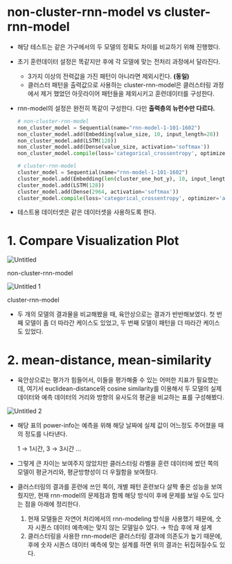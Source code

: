 # non-cluster-rnn-model vs cluster-rnn-model

- 해당 테스트는 같은 가구에서의 두 모델의 정확도 차이를 비교하기 위해 진행했다.
- 초기 훈련데이터 설정은 똑같지만 후에 각 모델에 맞는 전처리 과정에서 달라진다.
  - 3가지 이상의 전력값을 가진 패턴이 아니라면 제외시킨다. **(동일)**
  - 클러스터 패턴을 출력값으로 사용하는 cluster-rnn-model은 클러스터링 과정에서 제거 했었던 아웃라이어 패턴들을 제외시키고 훈련데이터를 구성한다.
- rnn-model의 설정은 완전히 똑같이 구성한다. 다만 **출력층의 뉴런수만 다르다.**

  ```python
  # non-cluster-rnn-model
  non_cluster_model = Sequential(name="rnn-model-1-101-1602")
  non_cluster_model.add(Embedding(value_size, 10, input_length=28))
  non_cluster_model.add(LSTM(128))
  non_cluster_model.add(Dense(value_size, activation='softmax'))
  non_cluster_model.compile(loss='categorical_crossentropy', optimizer='adam', metrics=['accuracy'])

  # cluster-rnn-model
  cluster_model = Sequential(name="rnn-model-1-101-1602")
  cluster_model.add(Embedding(len(cluster_one_hot_y), 10, input_length=28))
  cluster_model.add(LSTM(128))
  cluster_model.add(Dense(2964, activation='softmax'))
  cluster_model.compile(loss='categorical_crossentropy', optimizer='adam', metrics=['accuracy'])
  ```

- 테스트용 데이터셋은 같은 데이터셋을 사용하도록 한다.

# 1. Compare Visualization Plot

![Untitled](https://user-images.githubusercontent.com/52296323/132778896-9ffe0427-94df-4be3-96d8-b57e1290f253.png)

non-cluster-rnn-model

![Untitled 1](https://user-images.githubusercontent.com/52296323/132778902-73440372-00d2-4630-99d5-b40dd63ad74d.png)

cluster-rnn-model

- 두 개의 모델의 결과물을 비교해봤을 때, 육안상으로는 결과가 반반해보였다. 첫 번째 모델이 좀 더 따라간 케이스도 있었고, 두 번째 모델이 패턴을 더 따라간 케이스도 있었다.

# 2. mean-distance, mean-similarity

- 육안상으로는 평가가 힘들어서, 이들을 평가해줄 수 있는 어떠한 지표가 필요했는데, 여기서 euclidean-distance와 cosine similarity를 이용해서 두 모델의 실제 데이터와 예측 데이터의 거리와 방향의 유사도의 평균을 비교하는 표를 구성해봤다.

![Untitled 2](https://user-images.githubusercontent.com/52296323/132778906-f995f9cf-fefe-45f2-bcfd-641beb9cf6fc.png)

- 해당 표의 power-info는 예측을 위해 해당 날짜에 실제 값이 어느정도 주어졌을 때의 정도를 나타낸다.

  1 → 1시간, 3 → 3시간 ...

- 그렇게 큰 차이는 보여주지 않았지만 클러스터링 라벨을 훈련 데이터에 썼던 쪽의 모델이 평균거리와, 평균방향성이 더 우월함을 보여줬다.
- 클러스터링의 결과를 훈련에 쓰인 쪽이, 개별 패턴 훈련보다 살짝 좋은 성능을 보여줬지만, 현재 rnn-model의 문제점과 함께 해당 방식이 후에 문제를 보일 수도 있다는 점을 아래에 정리한다.
  1. 현재 모델들은 자연어 처리에서의 rnn-modeling 방식을 사용했기 때문에, 숫자 시퀀스 데이터 예측에는 맞지 않는 모델일수 있다. → 학습 후에 재 설계
  2. 클러스터링을 사용한 rnn-model은 클러스터링 결과에 의존도가 높기 때문에, 후에 숫자 시퀀스 데이터 예측에 맞는 설계를 하면 위의 결과는 뒤집혀질수도 있다.
